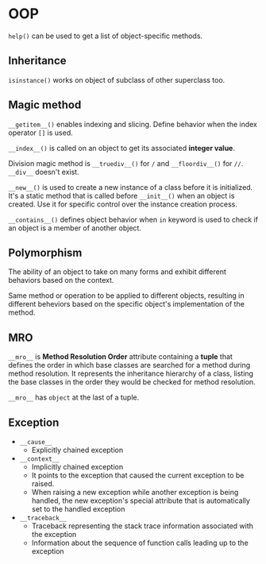 # OOP

`help()` can be used to get a list of object-specific methods.

## Inheritance

`isinstance()` works on object of subclass of other superclass too.

## Magic method

`__getitem__()` enables indexing and slicing. Define behavior when the index operator `[]` is used.

`__index__()` is called on an object to get its associated **integer value**.

Division magic method is `__truediv__()` for `/` and `__floordiv__()` for `//`. `__div__` doesn't exist.

`__new__()` is used to create a new instance of a class before it is initialized. It's a static method that is called
before `__init__()` when an object is created. Use it for specific control over the instance creation process.

`__contains__()` defines object behavior when `in` keyword is used to check if an object is a member of another object.

## Polymorphism

The ability of an object to take on many forms and exhibit different behaviors based on the context.

Same method or operation to be applied to different objects, resulting in different beheviors based on the specific
object's implementation of the method.

## MRO

`__mro__` is **Method Resolution Order** attribute containing a **tuple** that defines the order in which base
classes are searched for a method during method resolution. It represents the inheritance hierarchy of a class,
listing the base classes in the order they would be checked for method resolution.

`__mro__` has `object` at the last of a tuple.

## Exception

- `__cause__`
  - Explicitly chained exception
- `__context__`
  - Implicitly chained exception
  - It points to the exception that caused the current exception to be raised.
  - When raising a new exception while another exception is being handled, the new exception's special attribute that is
    automatically set to the handled exception
- `__traceback__`
  - Traceback representing the stack trace information associated with the exception
  - Information about the sequence of function calls leading up to the exception

